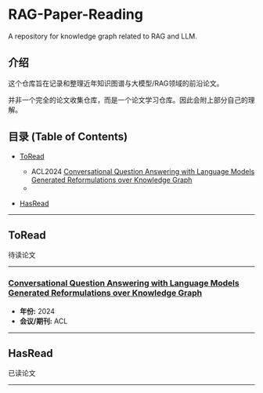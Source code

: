 # RAG-Paper-Reading

A repository for knowledge graph related to RAG and LLM.

## 介绍 

这个仓库旨在记录和整理近年知识图谱与大模型/RAG领域的前沿论文。

并非一个完全的论文收集仓库，而是一个论文学习仓库。因此会附上部分自己的理解。
## 目录 (Table of Contents)

* [ToRead](#必读论文-must-read-papers)
    * ACL2024 [Conversational Question Answering with Language Models Generated Reformulations over Knowledge Graph](#论文1标题)
    * 

* [HasRead](#相关资源-related-resources)


---


## ToRead
待读论文

---

### [Conversational Question Answering with Language Models Generated Reformulations over Knowledge Graph](https://aclanthology.org/2024.findings-acl.48/)
* **年份:** 2024
* **会议/期刊:** ACL
--- 
### 


## HasRead
已读论文


---





